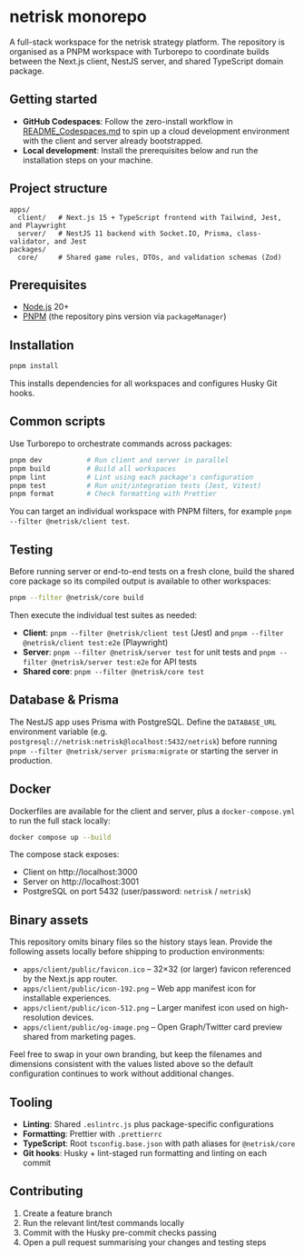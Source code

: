 # netrisk monorepo

A full-stack workspace for the netrisk strategy platform. The repository is organised as a PNPM workspace with Turborepo to coordinate builds between the Next.js client, NestJS server, and shared TypeScript domain package.

## Getting started

- **GitHub Codespaces**: Follow the zero-install workflow in [README_Codespaces.md](README_Codespaces.md) to spin up a cloud development environment with the client and server already bootstrapped.
- **Local development**: Install the prerequisites below and run the installation steps on your machine.

## Project structure

```
apps/
  client/   # Next.js 15 + TypeScript frontend with Tailwind, Jest, and Playwright
  server/   # NestJS 11 backend with Socket.IO, Prisma, class-validator, and Jest
packages/
  core/     # Shared game rules, DTOs, and validation schemas (Zod)
```

## Prerequisites

- [Node.js](https://nodejs.org/) 20+
- [PNPM](https://pnpm.io/) (the repository pins version via `packageManager`)

## Installation

```bash
pnpm install
```

This installs dependencies for all workspaces and configures Husky Git hooks.

## Common scripts

Use Turborepo to orchestrate commands across packages:

```bash
pnpm dev           # Run client and server in parallel
pnpm build         # Build all workspaces
pnpm lint          # Lint using each package's configuration
pnpm test          # Run unit/integration tests (Jest, Vitest)
pnpm format        # Check formatting with Prettier
```

You can target an individual workspace with PNPM filters, for example `pnpm --filter @netrisk/client test`.

## Testing

Before running server or end-to-end tests on a fresh clone, build the shared core package so its compiled output is available to other workspaces:

```bash
pnpm --filter @netrisk/core build
```

Then execute the individual test suites as needed:

- **Client**: `pnpm --filter @netrisk/client test` (Jest) and `pnpm --filter @netrisk/client test:e2e` (Playwright)
- **Server**: `pnpm --filter @netrisk/server test` for unit tests and `pnpm --filter @netrisk/server test:e2e` for API tests
- **Shared core**: `pnpm --filter @netrisk/core test`

## Database & Prisma

The NestJS app uses Prisma with PostgreSQL. Define the `DATABASE_URL` environment variable (e.g. `postgresql://netrisk:netrisk@localhost:5432/netrisk`) before running `pnpm --filter @netrisk/server prisma:migrate` or starting the server in production.

## Docker

Dockerfiles are available for the client and server, plus a `docker-compose.yml` to run the full stack locally:

```bash
docker compose up --build
```

The compose stack exposes:

- Client on http://localhost:3000
- Server on http://localhost:3001
- PostgreSQL on port 5432 (user/password: `netrisk` / `netrisk`)

## Binary assets

This repository omits binary files so the history stays lean. Provide the following assets locally before shipping to
production environments:

- `apps/client/public/favicon.ico` – 32×32 (or larger) favicon referenced by the Next.js app router.
- `apps/client/public/icon-192.png` – Web app manifest icon for installable experiences.
- `apps/client/public/icon-512.png` – Larger manifest icon used on high-resolution devices.
- `apps/client/public/og-image.png` – Open Graph/Twitter card preview shared from marketing pages.

Feel free to swap in your own branding, but keep the filenames and dimensions consistent with the values listed above
so the default configuration continues to work without additional changes.

## Tooling

- **Linting**: Shared `.eslintrc.js` plus package-specific configurations
- **Formatting**: Prettier with `.prettierrc`
- **TypeScript**: Root `tsconfig.base.json` with path aliases for `@netrisk/core`
- **Git hooks**: Husky + lint-staged run formatting and linting on each commit

## Contributing

1. Create a feature branch
2. Run the relevant lint/test commands locally
3. Commit with the Husky pre-commit checks passing
4. Open a pull request summarising your changes and testing steps
